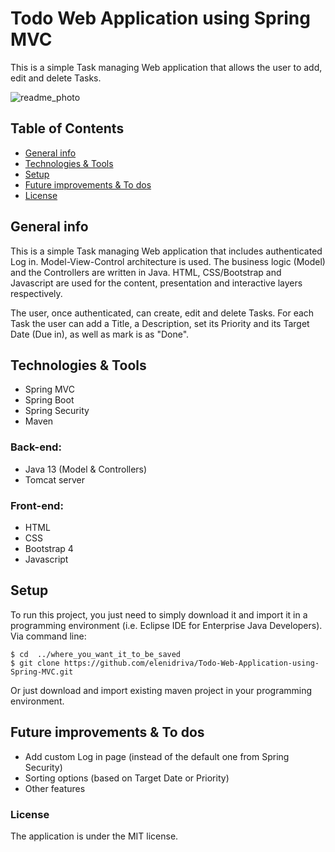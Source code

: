 # Todo Web Application using Spring MVC
This is a simple Task managing Web application that allows the user to add, edit and delete Tasks.

![readme_photo](https://i.ibb.co/tXD6Z2R/readme-photo.png)

## Table of Contents
* [General info](#general-info)
* [Technologies & Tools](#technologies-&-tools)
* [Setup](#setup)
* [Future improvements & To dos](#future-improvements-&-to-dos)
* [License](#license)
## General info
This is a simple Task managing Web application that includes authenticated Log in. Model-View-Control architecture is used. The business logic (Model) and the Controllers are written in Java. HTML, CSS/Bootstrap and Javascript are used for the content, presentation and interactive layers respectively.

The user, once authenticated, can create, edit and delete Tasks. For each Task the user can add a Title, a Description, set its Priority and its Target Date (Due in), as well as mark is as "Done".

## Technologies & Tools
* Spring MVC
* Spring Boot
* Spring Security
* Maven

### Back-end:
* Java 13 (Model & Controllers)
* Tomcat server

### Front-end:
* HTML
* CSS
* Bootstrap 4
* Javascript


## Setup
To run this project, you just need to simply download it and import it in a programming environment (i.e. Eclipse IDE for Enterprise Java Developers).
Via command line:
```
$ cd  ../where_you_want_it_to_be_saved
$ git clone https://github.com/elenidriva/Todo-Web-Application-using-Spring-MVC.git
```
Or just download and import existing maven project in your programming environment.

## Future improvements & To dos
* Add custom Log in page (instead of the default one from Spring Security)
* Sorting options (based on Target Date or Priority)
* Other features

### License
The application is under the MIT license.
